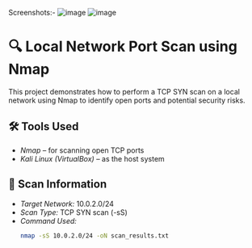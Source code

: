 Screenshots:-
![image](https://github.com/user-attachments/assets/1c8795fb-4d4c-4e91-b1d4-90efa2f8faa1)
![image](https://github.com/user-attachments/assets/682998e2-4acc-4254-b809-a2a06d04323e)



# 🔍 Local Network Port Scan using Nmap

This project demonstrates how to perform a TCP SYN scan on a local network using Nmap to identify open ports and potential security risks.

## 🛠 Tools Used
- *Nmap* – for scanning open TCP ports
- *Kali Linux (VirtualBox)* – as the host system

## 📡 Scan Information
- *Target Network:* 10.0.2.0/24
- *Scan Type:* TCP SYN scan (-sS)
- *Command Used:*
  ```bash
  nmap -sS 10.0.2.0/24 -oN scan_results.txt
